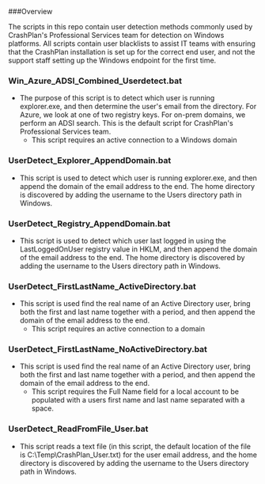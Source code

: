 ###Overview

The scripts in this repo contain user detection methods commonly used by CrashPlan's Professional Services team
for detection on Windows platforms.  All scripts contain user blacklists to assist IT teams with ensuring that the 
CrashPlan installation is set up for the correct end user, and not the support staff setting up the Windows endpoint
for the first time.

### Win_Azure_ADSI_Combined_Userdetect.bat
  * The purpose of this script is to detect which user is running explorer.exe, and then determine the
  user's email from the directory. For Azure, we look at one of two registry keys. For on-prem domains, we perform
  an ADSI search.  This is the default script for CrashPlan's Professional Services team.
    - This script requires an active connection to a Windows domain

### UserDetect_Explorer_AppendDomain.bat
  * This script is used to detect which user is running explorer.exe, and then append the domain of the email 
  address to the end.  The home directory is discovered by adding the username to the Users directory
  path in Windows.

### UserDetect_Registry_AppendDomain.bat
  * This script is used to detect which user last logged in using the LastLoggedOnUser registry value in HKLM, 
  and then append the domain of the email address to the end.  The home directory is discovered by adding the username 
  to the Users directory path in Windows.

### UserDetect_FirstLastName_ActiveDirectory.bat
  * This script is used find the real name of an Active Directory user, bring both the first and last name together with
  a period, and then append the domain of the email address to the end.
    - This script requires an active connection to a domain

### UserDetect_FirstLastName_NoActiveDirectory.bat
  * This script is used find the real name of an Active Directory user, bring both the first and last name together with
  a period, and then append the domain of the email address to the end.
    - This script requires the Full Name field for a local account to be populated with a users first name and last name
    separated with a space.

### UserDetect_ReadFromFile_User.bat
  * This script reads a text file (in this script, the default location of the file is C:\Temp\CrashPlan_User.txt) for the user
  email address, and the home directory is discovered by adding the username to the Users directory path in Windows.